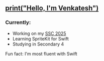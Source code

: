 ## [print("Hello, I'm Venkatesh")](https://vensah-dev.github.io)


### Currently:
- Working on my [SSC 2025](https://developer.apple.com/swift-student-challenge/)
- Learning SpriteKit for Swift
- Studying in Secondary 4

Fun fact: I'm most fluent with Swift
  
